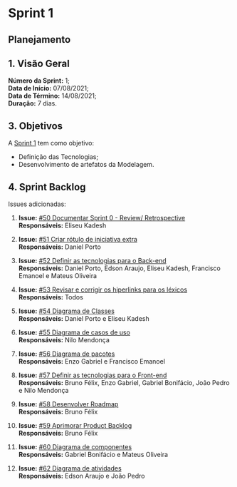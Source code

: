 # Sprint 1

## Planejamento 

## 1. Visão Geral
**Número da Sprint:** 1;<br>
**Data de Início:** 07/08/2021;<br>
**Data de Término:** 14/08/2021;<br>
**Duração:** 7 dias.<br>


## 3. Objetivos
A [Sprint 1](https://github.com/UnBArqDsw2021-1/2021.1_G6_Curumim/milestone/3) tem como objetivo:

- Definição das Tecnologias;<br>
- Desenvolvimento de artefatos da Modelagem.<br>


## 4. Sprint Backlog
Issues adicionadas: 

1. **Issue:** [#50 Documentar Sprint 0 - Review/ Retrospective](https://github.com/UnBArqDsw2021-1/2021.1_G6_Curumim/issues/50)<br> 
**Responsáveis:** Eliseu Kadesh<br>

2. **Issue:** [#51 Criar rótulo de iniciativa extra](https://github.com/UnBArqDsw2021-1/2021.1_G6_Curumim/issues/51)<br>
**Responsáveis:** Daniel Porto<br>

3. **Issue:** [#52 Definir as tecnologias para o Back-end](https://github.com/UnBArqDsw2021-1/2021.1_G6_Curumim/issues/52)<br>
**Responsáveis:** Daniel Porto, Edson Araujo, Eliseu Kadesh, Francisco Emanoel e Mateus Oliveira<br>

4. **Issue:** [#53 Revisar e corrigir os hiperlinks para os léxicos](https://github.com/UnBArqDsw2021-1/2021.1_G6_Curumim/issues/53)<br>
**Responsáveis:** Todos<br>

5. **Issue:** [#54 Diagrama de Classes](https://github.com/UnBArqDsw2021-1/2021.1_G6_Curumim/issues/54)<br>
**Responsáveis:** Daniel Porto e Eliseu Kadesh<br>

6. **Issue:** [#55 Diagrama de casos de uso](https://github.com/UnBArqDsw2021-1/2021.1_G6_Curumim/issues/55)<br>
**Responsáveis:** Nilo Mendonça<br>

7. **Issue:** [#56 Diagrama de pacotes](https://github.com/UnBArqDsw2021-1/2021.1_G6_Curumim/issues/56)<br>
**Responsáveis:** Enzo Gabriel e Francisco Emanoel<br>

8. **Issue:** [#57 Definir as tecnologias para o Front-end](https://github.com/UnBArqDsw2021-1/2021.1_G6_Curumim/issues/57)<br>
**Responsáveis:** Bruno Félix, Enzo Gabriel, Gabriel Bonifácio, João Pedro e Nilo Mendonça<br>

9. **Issue:** [#58 Desenvolver Roadmap](https://github.com/UnBArqDsw2021-1/2021.1_G6_Curumim/issues/58)<br>
**Responsáveis:** Bruno Félix<br>

10. **Issue:** [#59 Aprimorar Product Backlog](https://github.com/UnBArqDsw2021-1/2021.1_G6_Curumim/issues/59)<br>
**Responsáveis:** Bruno Félix<br>

11. **Issue:** [#60 Diagrama de componentes](https://github.com/UnBArqDsw2021-1/2021.1_G6_Curumim/issues/60)<br>
**Responsáveis:** Gabriel Bonifácio e Mateus Oliveira<br>

12. **Issue:** [#62 Diagrama de atividades](https://github.com/UnBArqDsw2021-1/2021.1_G6_Curumim/issues/62)<br>
**Responsáveis:** Edson Araujo e João Pedro<br>
